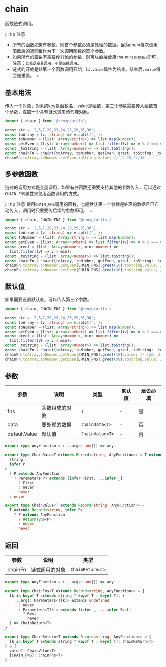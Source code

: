# chain

函数链式调用。

::: tip 注意
- 所有的函数如果有参数，则首个参数必须是处理的数据。因为chain每次调用函数后的返回值作为下一次调用函数的首个参数。
- 如果所有的函数不需要传其他的参数，则可以直接使用`chainFn[函数名]`即可，注意：`此处是变量调用，不是函数调用`。
- 链式的开始是以第一个函数调用开始，以`.value`属性为结束。结束后`.value`将会被重置。
:::

## 基本用法

传入一个对象，对象的key是函数名，value是函数，第二个参数需要传入函数首个参数，返回一个具有链式调用的代理对象。

```ts
import { chain } from '@renzp/utils';

const str = '2,5,7,20,23,24,25,29,35,36';
const toArray = (v: string) => v.split(',');
const toNumber = (list: Array<string>) => list.map(Number);
const getEven = (list: Array<number>) => list.filter((v) => v % 2 === 0);
const _toString = (list: Array<number>) => list.toString();
const chainFn = chain({toArray, toNumber, getEven, greet, toString: _toString }, str);
chainFn.toArray.toNumber.getEven.toString.value; // '2,20,24,36'
```

## 多参数函数

链式的调用方式是变量调用，如果有些函数还需要支持其他的参数传入，可以通过`CHAIN_FNS`属性来使用函数调用的方式。

::: tip 注意
使用`CHAIN_FNS`调用的函数，也是默认第一个参数是处理的数据且已自动传入，调用时只需要传后续的参数即可。
:::

```ts
import { chain, CHAIN_FNS } from '@renzp/utils';

const str = '2,5,7,20,23,24,25,29,35,36';
const toArray = (v: string) => v.split(',');
const toNumber = (list: Array<string>) => list.map(Number);
const getEven = (list: Array<number>) => list.filter((v) => v % 2 === 0);
const greet = (list: Array<number>, min: number) =>
  list.filter((v) => v > min);
const _toString = (list: Array<number>) => list.toString();
const chainFn = chain({toArray, toNumber, getEven, greet, toString: _toString }, str);
chainFn.toArray.toNumber.getEven[CHAIN_FNS].greet(10).toString.value; // '20,24,36'
chainFn.toArray.toNumber.getEven[CHAIN_FNS].greet(30).toString.value; // '36'
```

## 默认值

如果需要设置默认值，可以传入第三个参数。

```ts
import { chain, CHAIN_FNS } from '@renzp/utils';

const str = '2,5,7,20,23,24,25,29,35,36';
const toArray = (v: string) => v.split(',');
const toNumber = (list: Array<string>) => list.map(Number);
const getEven = (list: Array<number>) => list.filter((v) => v % 2 === 0);
const greet = (list: Array<number>, min: number) =>
  list.filter((v) => v > min);
const _toString = (list: Array<number>) => list.toString();
const chainFn = chain({toArray, toNumber, getEven, greet, toString: _toString }, str, '100');
chainFn.toArray.toNumber.getEven[CHAIN_FNS].greet(10).value; // [20, 24, 36]
chainFn.toArray.toNumber.getEven[CHAIN_FNS].greet(50).toString.value; // '100'
```


## 参数

| 参数         | 说明           | 类型            | 默认值 | 是否必填 |
| ------------ | -------------- | --------------- | ------ | -------- |
| fns          | 函数组成的对象 | `T`             | -      | 是       |
| data         | 要处理的数据   | `ChainData<T>`  | -      | 否       |
| defaultValue | 默认值         | `ChainValue<T>` | -      | 否       |

```ts
export type AnyFunction = (...args: any[]) => any

export type ChainData<T extends Record<string, AnyFunction>> = T extends Record<
  string,
  infer P
>
  ? P extends AnyFunction
    ? Parameters<P> extends [infer First, ...infer _]
      ? First
      : never
    : never
  : never

export type ChainValue<T extends Record<string, AnyFunction>> =
  T extends Record<string, infer P>
    ? P extends AnyFunction
      ? ReturnType<P>
      : never
    : never
```

## 返回

| 参数    | 说明           | 类型             |
| ------- | -------------- | ---------------- |
| chainFn | 链式调用的对象 | `ChainReturn<T>` |

```ts
export type AnyFunction = (...args: any[]) => any

export type ChainFns<T extends Record<string, AnyFunction>> = {
  [k in keyof T extends string ? keyof T : keyof T]: (
    ...args: Parameters<T[k]> extends undefined
      ? never
      : Parameters<T[k]> extends [infer _, ...infer Rest]
        ? Rest
        : never
  ) => ChainReturn<T>
}

export type ChainReturn<T extends Record<string, AnyFunction>> = {
  [k in keyof T extends string ? keyof T : keyof T]: ChainReturn<T>
} & {
  value?: ChainValue<T>
  [CHAIN_FNS]: ChainFns<T>
}
```